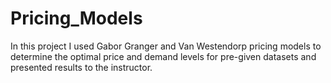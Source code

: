 # Pricing_Models
In this project I used Gabor Granger and Van Westendorp pricing models to determine the optimal price and demand levels for pre-given datasets and presented results to the instructor.
